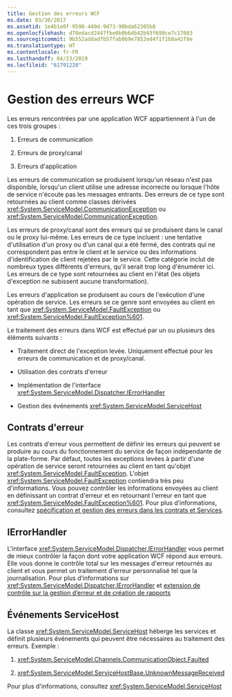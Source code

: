 ```yaml
---
title: Gestion des erreurs WCF
ms.date: 03/30/2017
ms.assetid: 1e4b1e0f-9598-449d-9d73-90bda62305b8
ms.openlocfilehash: d70edacd2447fbe0b0b6db42b93f699ce7c17003
ms.sourcegitcommit: 9b552addadfb57fab0b9e7852ed4f1f1b8a42f8e
ms.translationtype: HT
ms.contentlocale: fr-FR
ms.lasthandoff: 04/23/2019
ms.locfileid: "61791220"
---
```

# <a name="wcf-error-handling"></a>Gestion des erreurs WCF
Les erreurs rencontrées par une application WCF appartiennent à l'un de ces trois groupes :  
  
1. Erreurs de communication  
  
2. Erreurs de proxy/canal  
  
3. Erreurs d'application  
  
 Les erreurs de communication se produisent lorsqu'un réseau n'est pas disponible, lorsqu'un client utilise une adresse incorrecte ou lorsque l'hôte de service n'écoute pas les messages entrants. Des erreurs de ce type sont retournées au client comme classes dérivées <xref:System.ServiceModel.CommunicationException> ou <xref:System.ServiceModel.CommunicationException>.  
  
 Les erreurs de proxy/canal sont des erreurs qui se produisent dans le canal ou le proxy lui-même. Les erreurs de ce type incluent : une tentative d'utilisation d'un proxy ou d'un canal qui a été fermé, des contrats qui ne correspondent pas entre le client et le service ou des informations d'identification de client rejetées par le service. Cette catégorie inclut de nombreux types différents d'erreurs, qu'il serait trop long d'énumérer ici. Les erreurs de ce type sont retournées au client en l'état (les objets d'exception ne subissent aucune transformation).  
  
 Les erreurs d'application se produisent au cours de l'exécution d'une opération de service. Les erreurs se ce genre sont envoyées au client en tant que <xref:System.ServiceModel.FaultException> ou <xref:System.ServiceModel.FaultException%601>.  
  
 Le traitement des erreurs dans WCF est effectué par un ou plusieurs des éléments suivants :  
  
- Traitement direct de l'exception levée. Uniquement effectué pour les erreurs de communication et de proxy/canal.  
  
- Utilisation des contrats d'erreur  
  
- Implémentation de l'interface <xref:System.ServiceModel.Dispatcher.IErrorHandler>  
  
- Gestion des événements <xref:System.ServiceModel.ServiceHost>  
  
## <a name="fault-contracts"></a>Contrats d'erreur  
 Les contrats d'erreur vous permettent de définir les erreurs qui peuvent se produire au cours du fonctionnement du service de façon indépendante de la plate-forme. Par défaut, toutes les exceptions levées à partir d'une opération de service seront retournées au client en tant qu'objet <xref:System.ServiceModel.FaultException>. L'objet <xref:System.ServiceModel.FaultException> contiendra très peu d'informations. Vous pouvez contrôler les informations envoyées au client en définissant un contrat d'erreur et en retournant l'erreur en tant que <xref:System.ServiceModel.FaultException%601>. Pour plus d’informations, consultez [spécification et gestion des erreurs dans les contrats et Services](../../../docs/framework/wcf/specifying-and-handling-faults-in-contracts-and-services.md).  
  
## <a name="ierrorhandler"></a>IErrorHandler  
 L'interface <xref:System.ServiceModel.Dispatcher.IErrorHandler> vous permet de mieux contrôler la façon dont votre application WCF répond aux erreurs.  Elle vous donne le contrôle total sur les messages d'erreur retournés au client et vous permet un traitement d'erreur personnalisé tel que la journalisation.  Pour plus d’informations sur <xref:System.ServiceModel.Dispatcher.IErrorHandler> et [extension de contrôle sur la gestion d’erreur et de création de rapports](../../../docs/framework/wcf/samples/extending-control-over-error-handling-and-reporting.md)  
  
## <a name="servicehost-events"></a>Événements ServiceHost  
 La classe <xref:System.ServiceModel.ServiceHost> héberge les services et définit plusieurs événements qui peuvent être nécessaires au traitement des erreurs. Exemple :  
  
1. <xref:System.ServiceModel.Channels.CommunicationObject.Faulted>
  
2. <xref:System.ServiceModel.ServiceHostBase.UnknownMessageReceived>
  
 Pour plus d'informations, consultez <xref:System.ServiceModel.ServiceHost>

